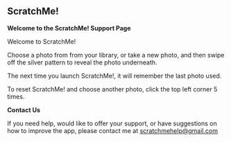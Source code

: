 ## ScratchMe!

**Welcome to the ScratchMe! Support Page**

Welcome to ScratchMe!

Choose a photo from from your library, or take a new photo, 
and then swipe off the silver pattern to reveal the photo underneath.

The next time you launch ScratchMe!, it will remember the last photo used.

To reset ScratchMe! and choose another photo, click the top left corner 5 times.

**Contact Us**

If you need help, would like to offer your support, or have suggestions on how to improve the app, please contact me at <scratchmehelp@gmail.com>
